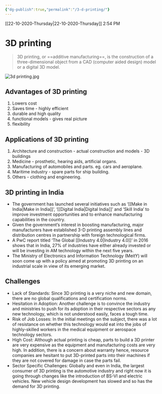 ```yaml
---
{"dg-publish":true,"permalink":"/3-d-printing/"}
---
```


[[22-10-2020-Thursday\|22-10-2020-Thursday]]  2:54 PM

# 3D printing
> 3D printing, or ==additive manufacturing==, is the construction of a three-dimensional object from a CAD (computer aided design) model or a digital 3D model.

![3d printing.jpg](/img/user/Attachments/3d%20printing.jpg)
## Advantages of 3D printing
1. Lowers cost
2. Saves time - highly efficient
3. durable and high quality
4. functional models - gives real picture
5. flexibility

## Applications of 3D printing
1. Architecture and construction - actual construction and models - 3D buildings
2. Medicine - prosthetic, hearing aids, artificial organs.
3. Manufacturing of automobiles and parts. eg. cars and aeroplane.
4. Maritime industry - spare parts for ship building.
5. Others - clothing and engineering.

## 3D printing in India
- The government has launched several initiatives such as ‘[[Make in India\|Make in India]]’, ‘[[Digital India\|Digital India]]’ and ‘Skill India’ to improve investment opportunities and to enhance manufacturing capabilities in the country.
- Given the government’s interest in boosting manufacturing, major manufacturers have established 3-D printing assembly lines and distribution centres in partnership with foreign technological firms.
-  A PwC report titled ‘The Global [[Industry 4.0\|Industry 4.0]]’ in 2016 shows that in India, 27% of industries have either already invested or will be investing in AM technology within the next five years.
-  The Ministry of Electronics and Information Technology (MeitY) will soon come up with a policy aimed at promoting 3D printing on an industrial scale in view of its emerging market.
## Challenges
- Lack of Standards: Since 3D printing is a very niche and new domain, there are no global qualifications and certification norms.
- Hesitation in Adoption: Another challenge is to convince the industry and ministries to push for its adoption in their respective sectors as any new technology, which is not understood easily, faces a tough time.
- Risk of Job Losses: In the initial meetings on the subject, there was a lot of resistance on whether this technology would eat into the jobs of highly-skilled workers in the medical equipment or aerospace technology sectors.
- High Cost: Although actual printing is cheap, parts to build a 3D printer are very expensive as the equipment and manufacturing costs are very high. In addition, there is a concern about warranty hence, resource companies are hesitant to put 3D-printed parts into their machines if they are not covered for damage in case the parts fail.
- Sector Specific Challenges: Globally and even in India, the largest consumer of 3D printing is the automotive industry and right now it is going through changes like the introduction of BS-VI and electric vehicles. New vehicle design development has slowed and so has the demand for 3D printing.